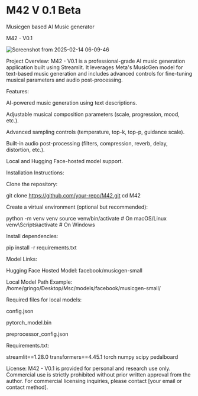 # M42 V 0.1 Beta
Musicgen based AI Music generator

M42 - V0.1





![Screenshot from 2025-02-14 06-09-46](https://github.com/user-attachments/assets/7575ce4f-b006-4d81-9f04-f0b60e91b227)










Project Overview:
M42 - V0.1 is a professional-grade AI music generation application built using Streamlit. It leverages Meta's MusicGen model for text-based music generation and includes advanced controls for fine-tuning musical parameters and audio post-processing.

Features:

AI-powered music generation using text descriptions.

Adjustable musical composition parameters (scale, progression, mood, etc.).

Advanced sampling controls (temperature, top-k, top-p, guidance scale).

Built-in audio post-processing (filters, compression, reverb, delay, distortion, etc.).

Local and Hugging Face-hosted model support.

Installation Instructions:

Clone the repository:

git clone https://github.com/your-repo/M42.git
cd M42

Create a virtual environment (optional but recommended):

python -m venv venv
source venv/bin/activate  # On macOS/Linux
venv\Scripts\activate     # On Windows

Install dependencies:

pip install -r requirements.txt

Model Links:

Hugging Face Hosted Model: facebook/musicgen-small

Local Model Path Example: /home/gringo/Desktop/Msc/models/facebook/musicgen-small/

Required files for local models:

config.json

pytorch_model.bin

preprocessor_config.json

Requirements.txt:

streamlit==1.28.0
transformers==4.45.1
torch
numpy
scipy
pedalboard

License:
M42 - V0.1 is provided for personal and research use only. Commercial use is strictly prohibited without prior written approval from the author. For commercial licensing inquiries, please contact [your email or contact method].


